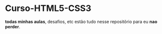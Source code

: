 # Curso-HTML5-CSS3
**todas minhas aulas**, desafios, etc estão tudo nesse repositõrio para eu **nao perder**.
 

